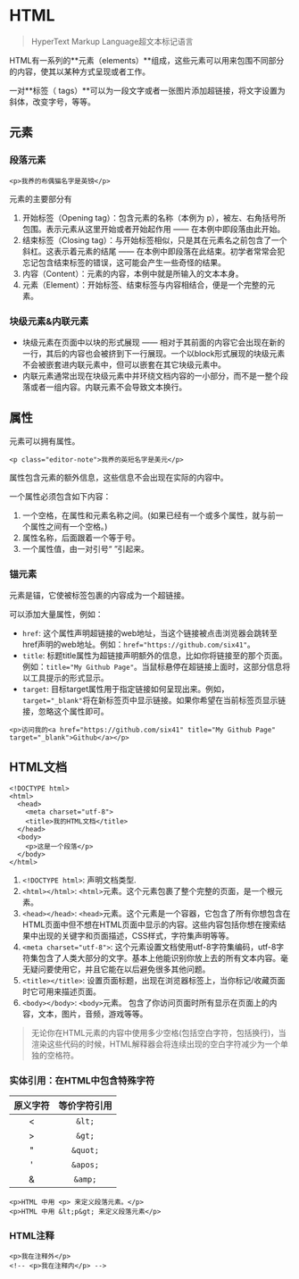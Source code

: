 # HTML

> HyperText Markup Language超文本标记语言

HTML有一系列的**元素（elements）**组成，这些元素可以用来包围不同部分的内容，使其以某种方式呈现或者工作。

一对**标签（ tags）**可以为一段文字或者一张图片添加超链接，将文字设置为斜体，改变字号，等等。

## 元素

### 段落元素

`<p>我养的布偶猫名字是英镑</p>`

元素的主要部分有

1. 开始标签（Opening tag）：包含元素的名称（本例为 p），被左、右角括号所包围。表示元素从这里开始或者开始起作用 —— 在本例中即段落由此开始。
2. 结束标签（Closing tag）：与开始标签相似，只是其在元素名之前包含了一个斜杠。这表示着元素的结尾 —— 在本例中即段落在此结束。初学者常常会犯忘记包含结束标签的错误，这可能会产生一些奇怪的结果。
3. 内容（Content）：元素的内容，本例中就是所输入的文本本身。
4. 元素（Element）：开始标签、结束标签与内容相结合，便是一个完整的元素。

### 块级元素&内联元素

- 块级元素在页面中以块的形式展现 —— 相对于其前面的内容它会出现在新的一行，其后的内容也会被挤到下一行展现。一个以block形式展现的块级元素不会被嵌套进内联元素中，但可以嵌套在其它块级元素中。
- 内联元素通常出现在块级元素中并环绕文档内容的一小部分，而不是一整个段落或者一组内容。内联元素不会导致文本换行。

## 属性

元素可以拥有属性。

`<p class="editor-note">我养的英短名字是美元</p>`

属性包含元素的额外信息，这些信息不会出现在实际的内容中。

一个属性必须包含如下内容：

1. 一个空格，在属性和元素名称之间。(如果已经有一个或多个属性，就与前一个属性之间有一个空格。)
2. 属性名称，后面跟着一个等于号。
3. 一个属性值，由一对引号“ ”引起来。

### 锚元素

元素<a>是锚，它使被标签包裹的内容成为一个超链接。

可以添加大量属性，例如：

- `href`: 这个属性声明超链接的web地址，当这个链接被点击浏览器会跳转至href声明的web地址。例如：`href="https://github.com/six41"`。
- `title`: 标题title属性为超链接声明额外的信息，比如你将链接至的那个页面。例如：`title="My Github Page"`。当鼠标悬停在超链接上面时，这部分信息将以工具提示的形式显示。
- `target`: 目标target属性用于指定链接如何呈现出来。例如，`target="_blank"`将在新标签页中显示链接。如果你希望在当前标签页显示链接，忽略这个属性即可。

```
<p>访问我的<a href="https://github.com/six41" title="My Github Page" target="_blank">Github</a></p>
```

## HTML文档

```
<!DOCTYPE html>
<html>
  <head>
    <meta charset="utf-8">
    <title>我的HTML文档</title>
  </head>
  <body>
    <p>这是一个段落</p>
  </body>
</html>
```

1. `<!DOCTYPE html>`: 声明文档类型. 
2. `<html></html>`: `<html>`元素。这个元素包裹了整个完整的页面，是一个根元素。
3. `<head></head>`: `<head>`元素。这个元素是一个容器，它包含了所有你想包含在HTML页面中但不想在HTML页面中显示的内容。这些内容包括你想在搜索结果中出现的关键字和页面描述，CSS样式，字符集声明等等。
4. `<meta charset="utf-8">`: 这个元素设置文档使用utf-8字符集编码，utf-8字符集包含了人类大部分的文字。基本上他能识别你放上去的所有文本内容。毫无疑问要使用它，并且它能在以后避免很多其他问题。
5. `<title></title>`: 设置页面标题，出现在浏览器标签上，当你标记/收藏页面时它可用来描述页面。
6. `<body></body>`: `<body>`元素。 包含了你访问页面时所有显示在页面上的内容，文本，图片，音频，游戏等等。

> 无论你在HTML元素的内容中使用多少空格(包括空白字符，包括换行)，当渲染这些代码的时候，HTML解释器会将连续出现的空白字符减少为一个单独的空格符。

### 实体引用：在HTML中包含特殊字符

|  原义字符   | 等价字符引用  |
|  :---:  | :----:  |
| <  | `&lt;` |
| >  | `&gt;` |
| "  | `&quot;` |
| '  | `&apos;` |
| &  | `&amp;` |

```
<p>HTML 中用 <p> 来定义段落元素。</p>
<p>HTML 中用 &lt;p&gt; 来定义段落元素</p>
```

### HTML注释

```
<p>我在注释外</p>
<!-- <p>我在注释内</p> -->
```